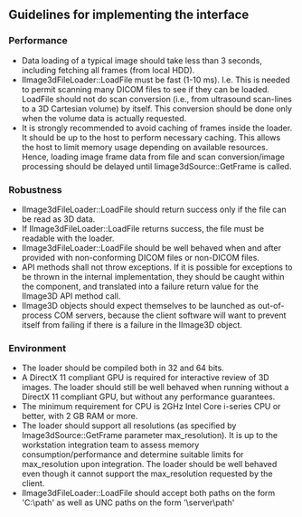 ## Guidelines for implementing the interface

### Performance

* Data loading of a typical image should take less than 3 seconds, including fetching all frames (from local HDD).
* IImage3dFileLoader::LoadFile must be fast (1-10 ms). I.e. This is needed to permit scanning many DICOM files to see if they can be loaded. LoadFile should not do scan conversion (i.e., from ultrasound scan-lines to a 3D Cartesian volume) by itself. This conversion should be done only when the volume data is actually requested.
* It is strongly recommended to avoid caching of frames inside the loader. It should be up to the host to perform necessary caching. This allows the host to limit memory usage depending on available resources. Hence, loading image frame data from file and scan conversion/image processing should be delayed until Iimage3dSource::GetFrame is called.

### Robustness

* IImage3dFileLoader::LoadFile should return success only if the file can be read as 3D data.
* If IImage3dFileLoader::LoadFile returns success, the file must be readable with the loader. 
* IImage3dFileLoader::LoadFile should be well behaved when and after provided with non-conforming DICOM files or non-DICOM files. 
* API methods shall not throw exceptions. If it is possible for exceptions to be thrown in the internal implementation, they should be caught within the component, and translated into a failure return value for the IImage3D API method call.
* IImage3D objects should expect themselves to be launched as out-of-process COM servers, because the client software will want to prevent itself from failing if there is a failure in the IImage3D object.

### Environment

* The loader should be compiled both in 32 and 64 bits.
* A DirectX 11 compliant GPU is required for interactive review of 3D images. The loader should still be well behaved when running without a DirectX 11 compliant GPU, but without any performance guarantees. 
* The minimum requirement for CPU is 2GHz Intel Core i-series CPU or better, with 2 GB RAM or more. 
* The loader should support all resolutions (as specified by Image3dSource::GetFrame parameter max_resolution). It is up to the workstation integration team to assess memory consumption/performance and determine suitable limits for max_resolution upon integration. The loader should be well behaved even though it cannot support the max_resolution requested by the client.
* IImage3dFileLoader::LoadFile should accept both paths on the form 'C:\path' as well as UNC paths on the form '\\server\path'